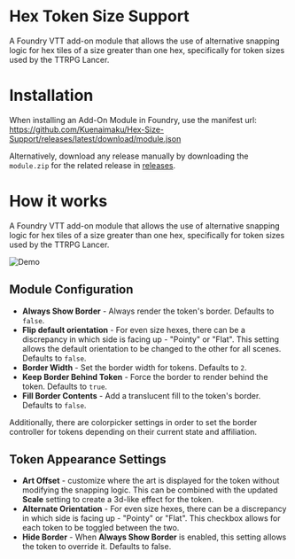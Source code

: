 # Hex Token Size Support
A Foundry VTT add-on module that allows the use of alternative snapping logic for hex tiles of a size greater than one hex, specifically for token sizes used by the TTRPG Lancer.

# Installation

When installing an Add-On Module in Foundry, use the manifest url: https://github.com/Kuenaimaku/Hex-Size-Support/releases/latest/download/module.json

Alternatively, download any release manually by downloading the `module.zip` for the related release in [releases](https://github.com/Kuenaimaku/Hex-Size-Support/releases).

# How it works
A Foundry VTT add-on module that allows the use of alternative snapping logic for hex tiles of a size greater than one hex, specifically for token sizes used by the TTRPG Lancer.

![Demo](https://i.imgur.com/UrVVO7Z.gif)

## Module Configuration

* **Always Show Border** - Always render the token's border. Defaults to `false`.
* **Flip default orientation** - For even size hexes, there can be a discrepancy in which side is facing up - "Pointy" or "Flat". This setting allows the default  orientation to be changed to the other for all scenes. Defaults to `false`.
* **Border Width** - Set the border width for tokens. Defaults to `2`.
* **Keep Border Behind Token** - Force the border to render behind the token. Defaults to `true`.
* **Fill Border Contents** - Add a translucent fill to the token's border. Defaults to `false`.

Additionally, there are colorpicker settings in order to set the border controller for tokens depending on their current state and affiliation.

## Token Appearance Settings

* **Art Offset** - customize where the art is displayed for the token without modifying the snapping logic. This can be combined with the updated **Scale** setting to create a 3d-like effect for the token.
* **Alternate Orientation** - For even size hexes, there can be a discrepancy in which side is facing up - "Pointy" or "Flat". This checkbox allows for each token to be toggled between the two.
* **Hide Border** - When **Always Show Border** is enabled, this setting allows the token to override it. Defaults to false.
